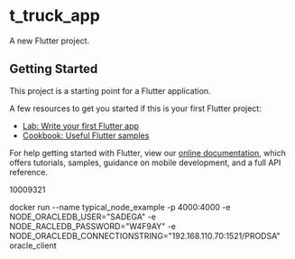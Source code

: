 # t_truck_app

A new Flutter project.

## Getting Started

This project is a starting point for a Flutter application.

A few resources to get you started if this is your first Flutter project:

- [Lab: Write your first Flutter app](https://flutter.dev/docs/get-started/codelab)
- [Cookbook: Useful Flutter samples](https://flutter.dev/docs/cookbook)

For help getting started with Flutter, view our
[online documentation](https://flutter.dev/docs), which offers tutorials,
samples, guidance on mobile development, and a full API reference.

10009321


docker run --name typical_node_example -p 4000:4000  -e NODE_ORACLEDB_USER="SADEGA" -e NODE_RACLEDB_PASSWORD="W4F9AY" -e NODE_ORACLEDB_CONNECTIONSTRING="192.168.110.70:1521/PRODSA" oracle_client
